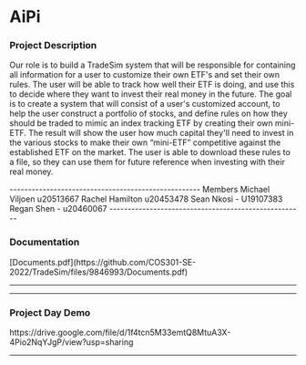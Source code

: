 <h1> <b> AiPi </b> </h1>
<h3> <b> Project Description </b> </h3>
<p> Our role is to build a TradeSim system that will be responsible for containing all information for a user to customize their own ETF's and set their own rules. The user will be able to track how well their ETF is doing, and use this to decide where they want to invest their real money in the future. The goal is to create a system that will consist of a user's customized account, to help the user construct a portfolio of stocks, and define rules on how they should be traded to mimic an index tracking ETF by creating their own mini-ETF.
The result will show the user how much capital they'll need to invest in the various stocks to make their own “mini-ETF” competitive against the established ETF on the market.
The user is able to download these rules to a file, so they can use them for future reference when investing with their real money.  </p>
----------------------------------------------------
Members
Michael Viljoen u20513667
Rachel Hamilton u20453478
Sean Nkosi - U19107383
Regan Shen - u20460067
-----------------------------------------------------
<h3>Documentation</h3>
[Documents.pdf](https://github.com/COS301-SE-2022/TradeSim/files/9846993/Documents.pdf)

-----------------------------------------------------

-----------------------------------------------------


<h3>Project Day Demo</h3>
https://drive.google.com/file/d/1f4tcn5M33emtQ8MtuA3X-4Pio2NqYJgP/view?usp=sharing


-----------------------------------------------------

